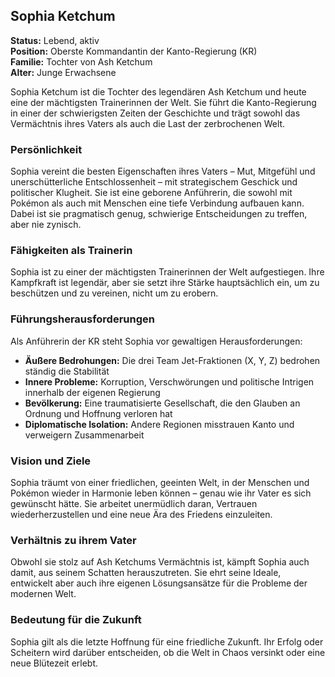 ## Sophia Ketchum

**Status:** Lebend, aktiv  
**Position:** Oberste Kommandantin der Kanto-Regierung (KR)  
**Familie:** Tochter von Ash Ketchum  
**Alter:** Junge Erwachsene  

Sophia Ketchum ist die Tochter des legendären Ash Ketchum und heute eine der mächtigsten Trainerinnen der Welt. Sie führt die Kanto-Regierung in einer der schwierigsten Zeiten der Geschichte und trägt sowohl das Vermächtnis ihres Vaters als auch die Last der zerbrochenen Welt.

### Persönlichkeit

Sophia vereint die besten Eigenschaften ihres Vaters – Mut, Mitgefühl und unerschütterliche Entschlossenheit – mit strategischem Geschick und politischer Klugheit. Sie ist eine geborene Anführerin, die sowohl mit Pokémon als auch mit Menschen eine tiefe Verbindung aufbauen kann. Dabei ist sie pragmatisch genug, schwierige Entscheidungen zu treffen, aber nie zynisch.

### Fähigkeiten als Trainerin

Sophia ist zu einer der mächtigsten Trainerinnen der Welt aufgestiegen. Ihre Kampfkraft ist legendär, aber sie setzt ihre Stärke hauptsächlich ein, um zu beschützen und zu vereinen, nicht um zu erobern.

### Führungsherausforderungen

Als Anführerin der KR steht Sophia vor gewaltigen Herausforderungen:

- **Äußere Bedrohungen:** Die drei Team Jet-Fraktionen (X, Y, Z) bedrohen ständig die Stabilität
- **Innere Probleme:** Korruption, Verschwörungen und politische Intrigen innerhalb der eigenen Regierung
- **Bevölkerung:** Eine traumatisierte Gesellschaft, die den Glauben an Ordnung und Hoffnung verloren hat
- **Diplomatische Isolation:** Andere Regionen misstrauen Kanto und verweigern Zusammenarbeit

### Vision und Ziele

Sophia träumt von einer friedlichen, geeinten Welt, in der Menschen und Pokémon wieder in Harmonie leben können – genau wie ihr Vater es sich gewünscht hätte. Sie arbeitet unermüdlich daran, Vertrauen wiederherzustellen und eine neue Ära des Friedens einzuleiten.

### Verhältnis zu ihrem Vater

Obwohl sie stolz auf Ash Ketchums Vermächtnis ist, kämpft Sophia auch damit, aus seinem Schatten herauszutreten. Sie ehrt seine Ideale, entwickelt aber auch ihre eigenen Lösungsansätze für die Probleme der modernen Welt.

### Bedeutung für die Zukunft

Sophia gilt als die letzte Hoffnung für eine friedliche Zukunft. Ihr Erfolg oder Scheitern wird darüber entscheiden, ob die Welt in Chaos versinkt oder eine neue Blütezeit erlebt.